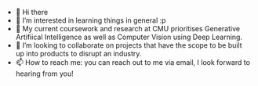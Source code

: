 - 👋 Hi there
- 👀 I’m interested in learning things in general :p
- 🌱 My current coursework and research at CMU prioritises Generative Artifiical Intelligence as well as Computer Vision using Deep Learning.
- 💞️ I’m looking to collaborate on projects that have the scope to be built up into products to disrupt an industry.
- 📫 How to reach me: you can reach out to me via email, I look forward to hearing from you!

<!---
sreeharshaparuchur1/sreeharshaparuchur1 is a ✨ special ✨ repository because its `README.md` (this file) appears on your GitHub profile.
You can click the Preview link to take a look at your changes.
--->
